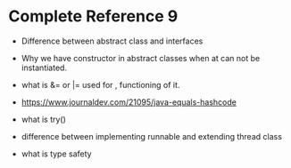 # Complete Reference 9 

* Difference between abstract class and interfaces
* Why we have constructor in abstract classes when at can not be instantiated.
* what is &= or |= used for , functioning of it.

* https://www.journaldev.com/21095/java-equals-hashcode

* what is try()

* difference between implementing runnable and extending thread class
* what is type safety
